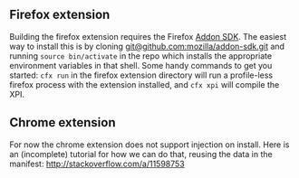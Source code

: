 Firefox extension
---

Building the firefox extension requires the Firefox [Addon SDK](https://developer.mozilla.org/en-US/Add-ons/SDK/Tutorials/Installation).
The easiest way to install this is by cloning [git@github.com:mozilla/addon-sdk.git](https://github.com/mozilla/addon-sdk)
and running `source bin/activate` in the repo which installs the appropriate environment variables in that shell.
Some handy commands to get you started: `cfx run` in the firefox extension directory will run a profile-less firefox
process with the extension installed, and `cfx xpi` will compile the XPI.


Chrome extension
---

For now the chrome extension does not support injection on install. Here is an (incomplete) tutorial for how we can do that, reusing the data in the manifest: http://stackoverflow.com/a/11598753
